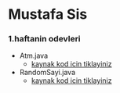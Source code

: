 # Mustafa Sis 
### 1.haftanin odevleri
* Atm.java  
    * [kaynak kod icin tiklayiniz](https://github.com/K150-JavaBootcampClassroom/k150-sismustafa/blob/main/Atm.java)
* RandomSayi.java
    * [kaynak kod icin tiklayiniz](https://github.com/K150-JavaBootcampClassroom/k150-sismustafa/blob/main/RandomSayi.java)
